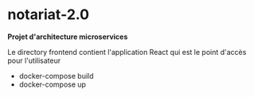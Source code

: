 # notariat-2.0
**Projet d'architecture microservices**  

Le directory frontend contient l'application React qui est le point d'accès pour l'utilisateur
 
  - docker-compose build
  - docker-compose up
